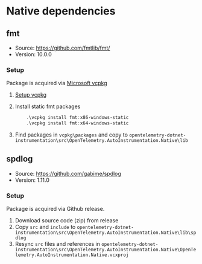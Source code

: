 # Native dependencies

## fmt

* Source: <https://github.com/fmtlib/fmt/>
* Version: 10.0.0

### Setup

Package is acquired via [Microsoft vcpkg](https://github.com/microsoft/vcpkg)

1. [Setup vcpkg](https://github.com/microsoft/vcpkg#quick-start-windows)
1. Install static fmt packages

    ```powershell
        .\vcpkg install fmt:x86-windows-static
        .\vcpkg install fmt:x64-windows-static
    ```

1. Find packages in `vcpkg\packages` and copy to `opentelemetry-dotnet-instrumentation\src\OpenTelemetry.AutoInstrumentation.Native\lib`

## spdlog

* Source: <https://github.com/gabime/spdlog>
* Version: 1.11.0

### Setup

Package is acquired via Github release.

1. Download source code (zip) from release
1. Copy `src` and `include` to `opentelemetry-dotnet-instrumentation\src\OpenTelemetry.AutoInstrumentation.Native\lib\spdlog`
1. Resync `src` files and references in `opentelemetry-dotnet-instrumentation\src\OpenTelemetry.AutoInstrumentation.Native\OpenTelemetry.AutoInstrumentation.Native.vcxproj`
